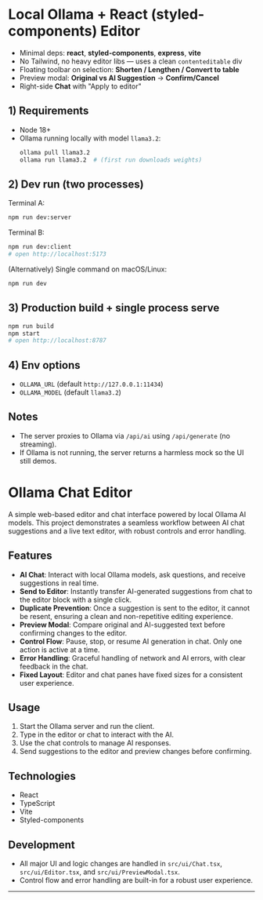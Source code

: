 # Local Ollama + React (styled-components) Editor

- Minimal deps: **react**, **styled-components**, **express**, **vite**
- No Tailwind, no heavy editor libs — uses a clean `contenteditable` div
- Floating toolbar on selection: **Shorten / Lengthen / Convert to table**
- Preview modal: **Original vs AI Suggestion** → **Confirm/Cancel**
- Right-side **Chat** with "Apply to editor"

## 1) Requirements
- Node 18+
- Ollama running locally with model `llama3.2`:
  ```bash
  ollama pull llama3.2
  ollama run llama3.2  # (first run downloads weights)
  ```

## 2) Dev run (two processes)
Terminal A:
```bash
npm run dev:server
```
Terminal B:
```bash
npm run dev:client
# open http://localhost:5173
```

(Alternatively) Single command on macOS/Linux:
```bash
npm run dev
```

## 3) Production build + single process serve
```bash
npm run build
npm start
# open http://localhost:8787
```

## 4) Env options
- `OLLAMA_URL` (default `http://127.0.0.1:11434`)
- `OLLAMA_MODEL` (default `llama3.2`)

## Notes
- The server proxies to Ollama via `/api/ai` using `/api/generate` (no streaming). 
- If Ollama is not running, the server returns a harmless mock so the UI still demos.

# Ollama Chat Editor

A simple web-based editor and chat interface powered by local Ollama AI models. This project demonstrates a seamless workflow between AI chat suggestions and a live text editor, with robust controls and error handling.

## Features

- **AI Chat**: Interact with local Ollama models, ask questions, and receive suggestions in real time.
- **Send to Editor**: Instantly transfer AI-generated suggestions from chat to the editor block with a single click.
- **Duplicate Prevention**: Once a suggestion is sent to the editor, it cannot be resent, ensuring a clean and non-repetitive editing experience.
- **Preview Modal**: Compare original and AI-suggested text before confirming changes to the editor.
- **Control Flow**: Pause, stop, or resume AI generation in chat. Only one action is active at a time.
- **Error Handling**: Graceful handling of network and AI errors, with clear feedback in the chat.
- **Fixed Layout**: Editor and chat panes have fixed sizes for a consistent user experience.

## Usage

1. Start the Ollama server and run the client.
2. Type in the editor or chat to interact with the AI.
3. Use the chat controls to manage AI responses.
4. Send suggestions to the editor and preview changes before confirming.

## Technologies
- React
- TypeScript
- Vite
- Styled-components

## Development
- All major UI and logic changes are handled in `src/ui/Chat.tsx`, `src/ui/Editor.tsx`, and `src/ui/PreviewModal.tsx`.
- Control flow and error handling are built-in for a robust user experience.

---

